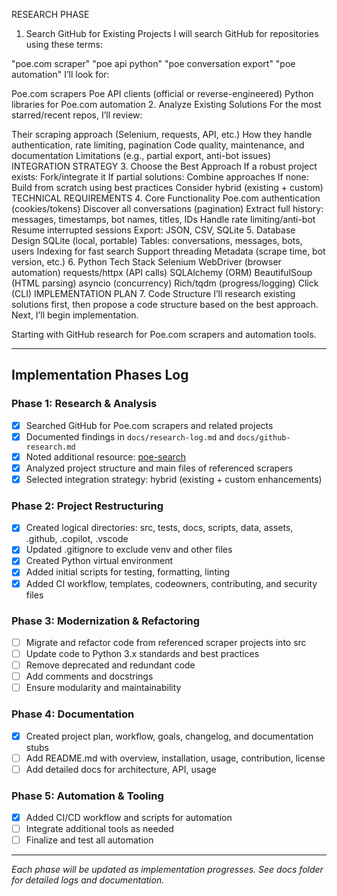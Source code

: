 RESEARCH PHASE
1. Search GitHub for Existing Projects
I will search GitHub for repositories using these terms:

"poe.com scraper"
"poe api python"
"poe conversation export"
"poe automation"
I’ll look for:

Poe.com scrapers
Poe API clients (official or reverse-engineered)
Python libraries for Poe.com automation
2. Analyze Existing Solutions
For the most starred/recent repos, I’ll review:

Their scraping approach (Selenium, requests, API, etc.)
How they handle authentication, rate limiting, pagination
Code quality, maintenance, and documentation
Limitations (e.g., partial export, anti-bot issues)
INTEGRATION STRATEGY
3. Choose the Best Approach
If a robust project exists: Fork/integrate it
If partial solutions: Combine approaches
If none: Build from scratch using best practices
Consider hybrid (existing + custom)
TECHNICAL REQUIREMENTS
4. Core Functionality
Poe.com authentication (cookies/tokens)
Discover all conversations (pagination)
Extract full history: messages, timestamps, bot names, titles, IDs
Handle rate limiting/anti-bot
Resume interrupted sessions
Export: JSON, CSV, SQLite
5. Database Design
SQLite (local, portable)
Tables: conversations, messages, bots, users
Indexing for fast search
Support threading
Metadata (scrape time, bot version, etc.)
6. Python Tech Stack
Selenium WebDriver (browser automation)
requests/httpx (API calls)
SQLAlchemy (ORM)
BeautifulSoup (HTML parsing)
asyncio (concurrency)
Rich/tqdm (progress/logging)
Click (CLI)
IMPLEMENTATION PLAN
7. Code Structure
I’ll research existing solutions first, then propose a code structure based on the best approach. Next, I’ll begin implementation.

Starting with GitHub research for Poe.com scrapers and automation tools.

---

## Implementation Phases Log

### Phase 1: Research & Analysis
- [x] Searched GitHub for Poe.com scrapers and related projects
- [x] Documented findings in `docs/research-log.md` and `docs/github-research.md`
- [x] Noted additional resource: [poe-search](https://github.com/hkevin01/poe-search)
- [x] Analyzed project structure and main files of referenced scrapers
- [x] Selected integration strategy: hybrid (existing + custom enhancements)

### Phase 2: Project Restructuring
- [x] Created logical directories: src, tests, docs, scripts, data, assets, .github, .copilot, .vscode
- [x] Updated .gitignore to exclude venv and other files
- [x] Created Python virtual environment
- [x] Added initial scripts for testing, formatting, linting
- [x] Added CI workflow, templates, codeowners, contributing, and security files

### Phase 3: Modernization & Refactoring
- [ ] Migrate and refactor code from referenced scraper projects into src
- [ ] Update code to Python 3.x standards and best practices
- [ ] Remove deprecated and redundant code
- [ ] Add comments and docstrings
- [ ] Ensure modularity and maintainability

### Phase 4: Documentation
- [x] Created project plan, workflow, goals, changelog, and documentation stubs
- [ ] Add README.md with overview, installation, usage, contribution, license
- [ ] Add detailed docs for architecture, API, usage

### Phase 5: Automation & Tooling
- [x] Added CI/CD workflow and scripts for automation
- [ ] Integrate additional tools as needed
- [ ] Finalize and test all automation

---

*Each phase will be updated as implementation progresses. See docs folder for detailed logs and documentation.*